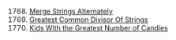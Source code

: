 1768. [Merge Strings Alternately](https://github.com/yuchenwang2011/Java-Practice/blob/master/1500-1800/1768.MergeStringsAlternately)
1071. [Greatest Common Divisor Of Strings](https://github.com/yuchenwang2011/Java-Practice/blob/master/901-1200/1001-1050/1071.GreatestCommonDivisorOfStrings)
1431. [Kids With the Greatest Number of Candies](https://github.com/yuchenwang2011/Java-Practice/blob/master/1200-1500/1400-1450/1431.KidsWithTheGreatestNumberOfCandies)
